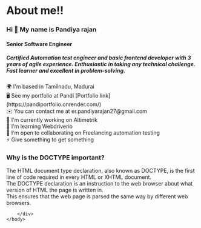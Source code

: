 <html>
    <head>
    </head>
    <body>
        <div><!-- commented line model -->
            <h1>About me!!</h1>
            <h3>Hi 👋 My name is Pandiya rajan</h3>
            <h4>Senior Software Engineer</h4>
            <h5>Certified Automation test engineer and basic frontend developer
                with 3 years of agile experience. Enthusiastic in taking any
                technical challenge. Fast learner and excellent in
                problem-solving.</h5>
            <p>
                🌍 I'm based in Tamilnadu, Madurai<br>
                🖥️ See my portfolio at Pandi [Portfolio link](https://pandiportfolio.onrender.com/)<br>
                ✉️ You can contact me at er.pandiyarajan27@gmail.com<br>
                🚀 I'm currently working on Altimetrik<br>
                🧠 I'm learning Webdriverio<br>
                🤝 I'm open to collaborating on Freelancing automation testing<br>
                ⚡ Give something to get something<br>
            </p>
            <h3>Why is the DOCTYPE important?</h3>
            <p>
                The HTML document type declaration, also known as DOCTYPE, is
                the first line of code required in every HTML or XHTML document.<br>The
                DOCTYPE declaration is an instruction to the web browser about
                what version of HTML the page is written in.<br>This ensures
                that the web page is parsed the same way by different web
                browsers.
            </p>

        </div>
    </body>

</html>
